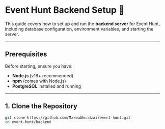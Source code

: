 # Event Hunt Backend Setup 🌿

This guide covers how to set up and run the **backend server** for Event Hunt, including database configuration, environment variables, and starting the server.

---

## Prerequisites

Before starting, ensure you have:

- **Node.js** (v18+ recommended)  
- **npm** (comes with Node.js)  
- **PostgreSQL** installed and running  

---

## 1. Clone the Repository

```bash
git clone https://github.com/MarwaAhnadzai/event-hunt.git
cd event-hunt/backend
